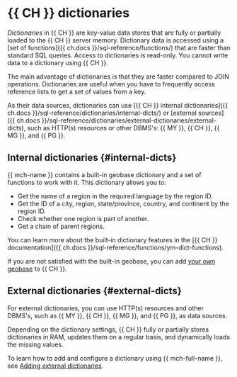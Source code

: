 # {{ CH }} dictionaries

_Dictionaries_ in {{ CH }} are key-value data stores that are fully or partially loaded to the {{ CH }} server memory.
Dictionary data is accessed using a [set of functions]({{ ch.docs }}/sql-reference/functions/) that are faster than standard SQL queries. Access to dictionaries is read-only. You cannot write data to a dictionary using {{ CH }}.

The main advantage of dictionaries is that they are faster compared to JOIN operations. Dictionaries are useful when you have to frequently access reference lists to get a set of values from a key.

As their data sources, dictionaries can use [{{ CH }} internal dictionaries]({{ ch.docs }}/sql-reference/dictionaries/internal-dicts/) or [external sources]({{ ch.docs }}/sql-reference/dictionaries/external-dictionaries/external-dicts), such as HTTP(s) resources or other DBMS's: {{ MY }}, {{ CH }}, {{ MG }}, and {{ PG }}.


## Internal dictionaries {#internal-dicts}

{{ mch-name }} contains a built-in geobase dictionary and a set of functions to work with it. This dictionary allows you to:

* Get the name of a region in the required language by the region ID.
* Get the ID of a city, region, state/province, country, and continent by the region ID.
* Check whether one region is part of another.
* Get a chain of parent regions.

You can learn more about the built-in dictionary features in the [{{ CH }} documentation]({{ ch.docs }}/sql-reference/functions/ym-dict-functions).

If you are not satisfied with the built-in geobase, you can add [your own geobase](../operations/geobase.md) to {{ CH }}.


## External dictionaries {#external-dicts}

For external dictionaries, you can use HTTP(s) resources and other DBMS's, such as {{ MY }}, {{ CH }}, {{ MG }}, and {{ PG }}, as data sources.

Depending on the dictionary settings, {{ CH }} fully or partially stores dictionaries in RAM, updates them on a regular basis, and dynamically loads the missing values.

To learn how to add and configure a dictionary using {{ mch-full-name }}, see [Adding external dictionaries](../operations/dictionaries.md).
